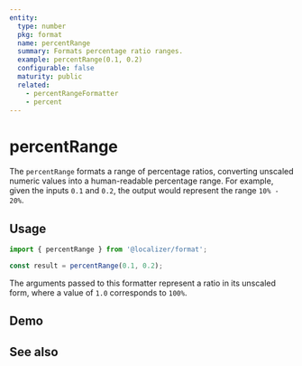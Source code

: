 ```yaml
---
entity:
  type: number
  pkg: format
  name: percentRange
  summary: Formats percentage ratio ranges.
  example: percentRange(0.1, 0.2)
  configurable: false
  maturity: public
  related:
    - percentRangeFormatter
    - percent
---
```


# percentRange <Package name="format"/>

The `percentRange` formats a range of percentage ratios, converting unscaled numeric values into a human-readable percentage range. For example, given the inputs `0.1` and `0.2`, the output would represent the range `10% - 20%`.

## Usage

```typescript twoslash
import { percentRange } from '@localizer/format';

const result = percentRange(0.1, 0.2);
```

The arguments passed to this formatter represent a ratio in its unscaled form, where a value of `1.0` corresponds to `100%`.

## Demo

<script setup>
  import { ref } from 'vue';
  import { NFormItem } from 'naive-ui/es/form';
  import { NInputNumber } from 'naive-ui/es/input-number';

  const start = ref(0.1);
  const end = ref(0.2);
</script>

<EntityDemo :args="[start, end]">
  <NFormItem label="Range start">
    <NInputNumber clearable v-model:value="start" :step="0.01" />
  </NFormItem>
  <NFormItem label="Range end">
    <NInputNumber clearable v-model:value="end"  :step="0.01" />
  </NFormItem>
</EntityDemo>

## See also

<Entities />
